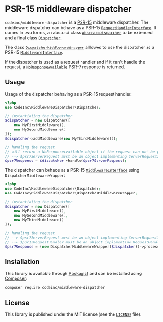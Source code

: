 # PSR-15 middleware dispatcher

`codeinc/middleware-dispatcher` is a [PSR-15](https://www.php-fig.org/psr/psr-15/) middleware dispatcher. The middleware dispatcher can behave as a PSR-15 [`RequestHandlerInterface`](https://www.php-fig.org/psr/psr-15/#21-psrhttpserverrequesthandlerinterface). It comes in two forms, an abstract class [`AbstractDispatcher`](src/AbstractDispatcher.php) to be extended and a final class [`Dispatcher`](src/Dispatcher.php).

The class [`DispatcherMiddlewareWrapper`](src/DispatcherMiddlewareWrapper.php) alllowes to use the dispatcher as a PSR-15 [`MiddlewareInterface`](https://www.php-fig.org/psr/psr-15/#22-psrhttpservermiddlewareinterface).

If the dispatcher is used as a request handler and if it can't handle the request, a [`NoResponseAvailable`](src/NoResponseAvailable.php) PSR-7 response is returned.

## Usage

Usage of the dispatcher behaving as a PSR-15 request handler:
```php
<?php
use CodeInc\MiddlewareDispatcher\Dispatcher;

// instantiating the dispatcher
$dispatcher = new Dispatcher([
    new MyFirstMiddleware(),
    new MySecondMiddleware()
]);
$dispatcher->addMiddleware(new MyThirdMiddleware());

// handling the request 
// will return a NoResponseAvailable object if the request can not be processed by the middleware
// --> $psr7ServerRequest must be an object implementing ServerRequestInterface
$psr7Response = $dispatcher->handle($psr7ServerRequest); 
```

The dispatcher can behace as a PSR-15 [`MiddlewareInterface`](https://www.php-fig.org/psr/psr-15/#22-psrhttpservermiddlewareinterface) using [`DispatcherMiddlewareWrapper`](src/DispatcherMiddlewareWrapper.php):
```php
<?php
use CodeInc\MiddlewareDispatcher\Dispatcher;
use CodeInc\MiddlewareDispatcher\DispatcherMiddlewareWrapper;

// instantiating the dispatcher
$dispatcher = new Dispatcher([
    new MyFirstMiddleware(),
    new MySecondMiddleware(),
    new MyThirdMiddleware()
]); 

// handling the request 
// --> $psr7ServerRequest must be an object implementing ServerRequestInterface
// --> $psr15RequestHandler must be an object implementing RequestHandlerInterface
$psr7Response = (new DispatcherMiddlewareWrapper($dispatcher))->process($psr7ServerRequest, $psr15RequestHandler); 
``` 

## Installation

This library is available through [Packagist](https://packagist.org/packages/codeinc/middleware-dispatcher) and can be installed using [Composer](https://getcomposer.org/): 

```bash
composer require codeinc/middleware-dispatcher
```


## License 
This library is published under the MIT license (see the [`LICENSE`](LICENSE) file).